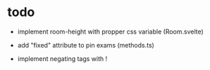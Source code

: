 # todo

- implement room-height with propper css variable (Room.svelte)
- add "fixed" attribute to pin exams (methods.ts)

- implement negating tags with !